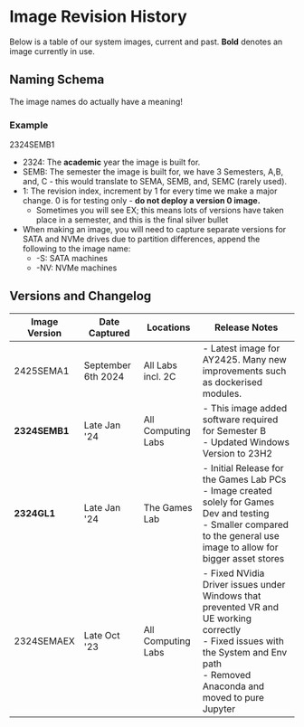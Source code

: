 # Image Revision History

Below is a table of our system images, current and past. **Bold** denotes an image currently in use.

## Naming Schema
The image names do actually have a meaning!

### Example
2324SEMB1
* 2324: The **academic** year the image is built for.
* SEMB: The semester the image is built for, we have 3 Semesters, A,B, and, C - this would translate to SEMA, SEMB, and, SEMC (rarely used).
* 1: The revision index, increment by 1 for every time we make a major change. 0 is for testing only - **do not deploy a version 0 image.** 
  * Sometimes you will see EX; this means lots of versions have taken place in a semester, and this is the final silver bullet
* When making an image, you will need to capture separate versions for SATA and NVMe drives due to partition differences, append the following to the image name:
  * -S: SATA machines
  * -NV: NVMe machines

## Versions and Changelog
| Image Version | Date Captured      | Locations          | Release Notes                                                                                                                                                                          |
|---------------|--------------------|--------------------|----------------------------------------------------------------------------------------------------------------------------------------------------------------------------------------|
| 2425SEMA1     | September 6th 2024 | All Labs incl. 2C  | - Latest image for AY2425. Many new improvements such as dockerised modules.                                                                                                           |
| **2324SEMB1** | Late Jan '24       | All Computing Labs | - This image added software required for Semester B<br/>- Updated Windows Version to 23H2                                                                                              |
| **2324GL1**   | Late Jan '24       | The Games Lab      | - Initial Release for the Games Lab PCs<br/>- Image created solely for Games Dev and testing<br/>- Smaller compared to the general use image to allow for bigger asset stores          |
| 2324SEMAEX    | Late Oct '23       | All Computing Labs | - Fixed NVidia Driver issues under Windows that prevented VR and UE working correctly<br/>- Fixed issues with the System and Env path<br/>- Removed Anaconda and moved to pure Jupyter |
